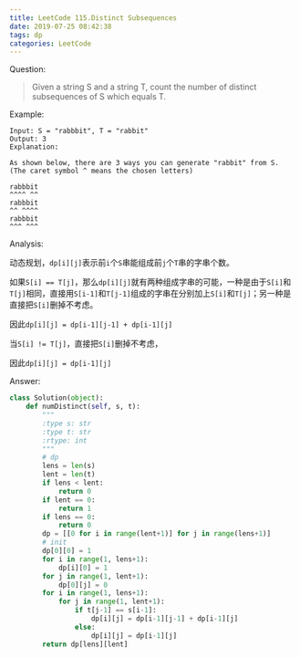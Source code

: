 ```yaml
---
title: LeetCode 115.Distinct Subsequences
date: 2019-07-25 08:42:38
tags: dp
categories: LeetCode
---
```


Question:

> Given a string S and a string T, count the number of distinct subsequences of S which equals T.

<!--more-->

Example:

    Input: S = "rabbbit", T = "rabbit"
    Output: 3
    Explanation:

    As shown below, there are 3 ways you can generate "rabbit" from S.
    (The caret symbol ^ means the chosen letters)

    rabbbit
    ^^^^ ^^
    rabbbit
    ^^ ^^^^
    rabbbit
    ^^^ ^^^

Analysis:

动态规划，`dp[i][j]`表示前`i`个`S`串能组成前`j`个`T`串的字串个数。

如果`S[i] == T[j]`，那么`dp[i][j]`就有两种组成字串的可能，一种是由于`S[i]`和`T[j]`相同，直接用`S[i-1]`和`T[j-1]`组成的字串在分别加上`S[i]`和`T[j]`；另一种是直接把`S[i]`删掉不考虑。

因此`dp[i][j] = dp[i-1][j-1] + dp[i-1][j]`

当`S[i] != T[j]`，直接把`S[i]`删掉不考虑，

因此`dp[i][j] = dp[i-1][j]`

Answer:

``` python
class Solution(object):
    def numDistinct(self, s, t):
        """
        :type s: str
        :type t: str
        :rtype: int
        """
        # dp
        lens = len(s)
        lent = len(t)
        if lens < lent:
            return 0
        if lent == 0:
            return 1
        if lens == 0:
            return 0
        dp = [[0 for i in range(lent+1)] for j in range(lens+1)]
        # init
        dp[0][0] = 1
        for i in range(1, lens+1):
            dp[i][0] = 1
        for j in range(1, lent+1):
            dp[0][j] = 0
        for i in range(1, lens+1):
            for j in range(1, lent+1):
                if t[j-1] == s[i-1]:
                    dp[i][j] = dp[i-1][j-1] + dp[i-1][j]
                else:
                    dp[i][j] = dp[i-1][j]
        return dp[lens][lent]
```
